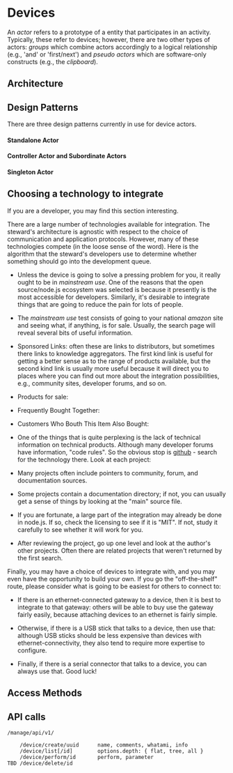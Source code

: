 # Devices

An *actor* refers to a prototype of a entity that participates in an activity. Typically, these refer to devices; however, there are two other types of actors: _groups_ which combine actors accordingly to a logical relationship (e.g., 'and' or 'first/next') and _pseudo actors_ which are software-only constructs (e.g., the *clipboard*).

## Architecture

## Design Patterns
There are three design patterns currently in use for device actors.

#### Standalone Actor
#### Controller Actor and Subordinate Actors
#### Singleton Actor

## Choosing a technology to integrate

If you are a developer, you may find this section interesting.

There are a large number of technologies available for integration.
The steward's architecture is agnostic with respect to the choice of communication and application protocols.
However,
many of these technologies compete (in the loose sense of the word).
Here is the algorithm that the steward's developers use to determine whether something should go into the development queue.

* Unless the device is going to solve a pressing problem for you, it really ought to be in _mainstream use_.
One of the reasons that the open source/node.js ecosystem was selected is because it presently is the most accessible for
developers.
Similarly,
it's desirable to integrate things that are going to reduce the pain for lots of people.

* The _mainstream use_ test consists of going to your national _amazon_ site and seeing what, if anything, is for sale.
Usually, the search page will reveal several bits of useful information.

 * Sponsored Links: often these are links to distributors, but sometimes there links to knowledge aggregators.
The first kind link is useful for getting a better sense as to the range of products available,
but the second kind link is usually more useful because it will direct you to places where you can find out more about the
integration possibilities, e.g., community sites, developer forums, and so on.

 * Products for sale: 

 * Frequently Bought Together:

 * Customers Who Bouth This Item Also Bought:

* One of the things that is quite perplexing is the lack of technical information on technical products.
Although many developer forums have information,
"code rules".
So the obvious stop is [github](https://github.com) - search for the technology there.
Look at each project:

 * Many projects often include pointers to community, forum, and documentation sources.

 * Some projects contain a documentation directory;
if not, you can usually get a sense of things by looking at the "main" source file.

 * If you are fortunate,
a large part of the integration may already be done in node.js.
If so, check the licensing to see if it is "MIT".
If not, study it carefully to see whether it will work for you.

 * After reviewing the project, go up one level and look at the author's other projects.
Often there are related projects that weren't returned by the first search.

Finally, you may have a choice of devices to integrate with, and you may even have the opportunity to build your own.
If you go the "off-the-shelf" route,
please consider what is going to be easiest for others to connect to:

* If there is an ethernet-connected gateway to a device, then it is best to integrate to that gateway:
others will be able to buy use the gateway fairly easily, because attaching devices to an ethernet is fairly simple.

* Otherwise, if there is a USB stick that talks to a device, then use that:
although USB sticks should be less expensive than devices with ethernet-connectivity,
they also tend to require more expertise to configure.

* Finally, if there is a serial connector that talks to a device, you can always use that. Good luck!

## Access Methods


## API calls

    /manage/api/v1/
    
        /device/create/uuid      name, comments, whatami, info
        /device/list[/id]        options.depth: { flat, tree, all }
        /device/perform/id       perform, parameter
    TBD /device/delete/id
